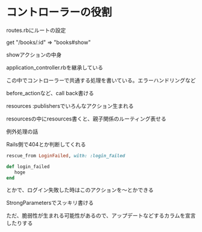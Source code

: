 # コントローラーの役割

routes.rbにルートの設定

get "/books/:id" => "books#show"

showアクションの中身

application_controller.rbを継承している

この中でコントローラーで共通する処理を書いている。エラーハンドリングなど

before_actionなど、call back書ける

resources :publishersでいろんなアクション生まれる

resourcesの中にresources書くと、親子関係のルーティング表せる

例外処理の話

Rails側で404とか判断してくれる

```ruby
rescue_from LoginFailed, with: :login_failed

def login_failed
   hoge
end
```

とかで、ログイン失敗した時はこのアクションを〜とかできる

StrongParametersでスッキリ書ける

ただ、脆弱性が生まれる可能性があるので、アップデートなどするカラムを宣言したりする




